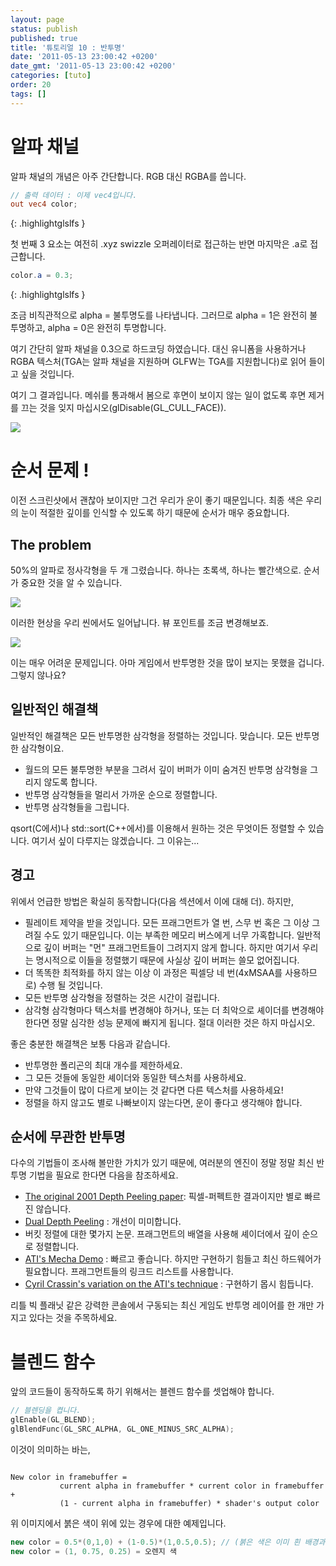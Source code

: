 ```yaml
---
layout: page
status: publish
published: true
title: '튜토리얼 10 : 반투명'
date: '2011-05-13 23:00:42 +0200'
date_gmt: '2011-05-13 23:00:42 +0200'
categories: [tuto]
order: 20
tags: []
---
```


# 알파 채널

알파 채널의 개념은 아주 간단합니다. RGB 대신 RGBA를 씁니다.


``` glsl
// 출력 데이터 : 이제 vec4입니다.
out vec4 color;
```
{: .highlightglslfs }

첫 번째 3 요소는 여전히 .xyz swizzle 오퍼레이터로 접근하는 반면 마지막은 .a로 접근합니다.
``` glsl
color.a = 0.3;
```
{: .highlightglslfs }

조금 비직관적으로 alpha = 불투명도를 나타냅니다. 그러므로 alpha = 1은 완전히 불투명하고, alpha = 0은 완전히 투명합니다.

여기 간단히 알파 채널을 0.3으로 하드코딩 하였습니다. 대신 유니폼을 사용하거나 RGBA 텍스처(TGA는 알파 채널을 지원하며 GLFW는 TGA를 지원합니다)로 읽어 들이고 싶을 것입니다.

여기 그 결과입니다. 메쉬를 통과해서 봄으로 후면이 보이지 않는 일이 없도록 후면 제거를 끄는 것을 잊지 마십시오(glDisable(GL_CULL_FACE)).

![](http://www.opengl-tutorial.org/assets/images/tuto-10-transparency/transparencyok.png)


# 순서 문제 !

이전 스크린샷에서 괜찮아 보이지만 그건 우리가 운이 좋기 때문입니다. 최종 색은 우리의 눈이 적절한 깊이를 인식할 수 있도록 하기 때문에 순서가 매우 중요합니다.

## The problem
50%의 알파로 정사각형을 두 개 그렸습니다. 하나는 초록색, 하나는 빨간색으로. 순서가 중요한 것을 알 수 있습니다.

![](http://www.opengl-tutorial.org/assets/images/tuto-10-transparency/transparencyorder.png)

이러한 현상을 우리 씬에서도 일어납니다. 뷰 포인트를 조금 변경해보죠.

![](http://www.opengl-tutorial.org/assets/images/tuto-10-transparency/transparencybad.png)

이는 매우 어려운 문제입니다. 아마 게임에서 반투명한 것을 많이 보지는 못했을 겁니다. 그렇지 않나요?

## 일반적인 해결책

일반적인 해결책은 모든 반투명한 삼각형을 정렬하는 것입니다. 맞습니다. 모든 반투명한 삼각형이요.

* 월드의 모든 불투명한 부분을 그려서 깊이 버퍼가 이미 숨겨진 반투명 삼각형을 그리지 않도록 합니다.
* 반투명 삼각형들을 멀리서 가까운 순으로 정렬합니다.
* 반투명 삼각형들을 그립니다.

qsort(C에서)나 std::sort(C++에서)를 이용해서 원하는 것은 무엇이든 정렬할 수 있습니다. 여기서 싶이 다루지는 않겠습니다. 그 이유는...

## 경고

위에서 언급한 방법은 확실히 동작합니다(다음 섹션에서 이에 대해 더). 하지만,

* 필레이트 제약을 받을 것입니다. 모든 프래그먼트가 열 번, 스무 번 혹은 그 이상 그려질 수도 있기 때문입니다. 이는 부족한 메모리 버스에게 너무 가혹합니다. 일반적으로 깊이 버퍼는 "먼" 프래그먼트들이 그려지지 않게 합니다. 하지만 여기서 우리는 명시적으로 이들을 정렬했기 때문에 사실상 깊이 버퍼는 쓸모 없어집니다.
* 더 똑똑한 최적화를 하지 않는 이상 이 과정은 픽셀당 네 번(4xMSAA를 사용하므로) 수행 될 것입니다.
* 모든 반투명 삼각형을 정렬하는 것은 시간이 걸립니다.
* 삼각형 삼각형마다 텍스처를 변경해야 하거나, 또는 더 최악으로 셰이더를 변경해야 한다면 정말 심각한 성능 문제에 빠지게 됩니다. 절대 이러한 것은 하지 마십시오.

좋은 충분한 해결책은 보통 다음과 같습니다. 

* 반투명한 폴리곤의 최대 개수를 제한하세요.
* 그 모든 것들에 동일한 셰이더와 동일한 텍스처를 사용하세요.
* 만약 그것들이 많이 다르게 보이는 것 같다면 다른 텍스처를 사용하세요!
* 정렬을 하지 않고도 별로 나빠보이지 않는다면, 운이 좋다고 생각해야 합니다.

## 순서에 무관한 반투명

다수의 기법들이 조사해 볼만한 가치가 있기 때문에, 여러분의 엔진이 정말 정말 최신 반투명 기법을 필요로 한다면 다음을 참조하세요.

* [The original 2001 Depth Peeling paper](http://citeseerx.ist.psu.edu/viewdoc/download?doi=10.1.1.18.9286&rep=rep1&type=pdf): 픽셀-퍼펙트한 결과이지만 별로 빠르진 않습니다.
* [Dual Depth Peeling](http://developer.download.nvidia.com/SDK/10/opengl/src/dual_depth_peeling/doc/DualDepthPeeling.pdf) : 개선이 미미합니다.
* 버킷 정렬에 대한 몇가지 논문. 프래그먼트의 배열을 사용해 셰이더에서 깊이 순으로 정렬합니다.
* [ATI's Mecha Demo](http://fr.slideshare.net/hgruen/oit-and-indirect-illumination-using-dx11-linked-lists) : 빠르고 좋습니다. 하지만 구현하기 힘들고 최신 하드웨어가 필요합니다. 프래그먼트들의 링크드 리스트를 사용합니다.
* [Cyril Crassin's variation on the ATI's  technique](http://blog.icare3d.org/2010/07/opengl-40-abuffer-v20-linked-lists-of.html) : 구현하기 몹시 힘듭니다.

리틀 빅 플래닛 같은 강력한 콘솔에서 구동되는 최신 게임도 반투명 레이어를 한 개만 가지고 있다는 것을 주목하세요.

# 블렌드 함수

앞의 코드들이 동작하도록 하기 위해서는 블렌드 함수를 셋업해야 합니다.

``` cpp
// 블렌딩을 켭니다.
glEnable(GL_BLEND);
glBlendFunc(GL_SRC_ALPHA, GL_ONE_MINUS_SRC_ALPHA);
```

이것이 의미하는 바는,
```

New color in framebuffer =
           current alpha in framebuffer * current color in framebuffer +
           (1 - current alpha in framebuffer) * shader's output color
```

위 이미지에서 붉은 색이 위에 있는 경우에 대한 예제입니다.

``` cpp
new color = 0.5*(0,1,0) + (1-0.5)*(1,0.5,0.5); // (붉은 색은 이미 흰 배경과 블렌딩 되었습니다.)
new color = (1, 0.75, 0.25) = 오렌지 색
```

 

